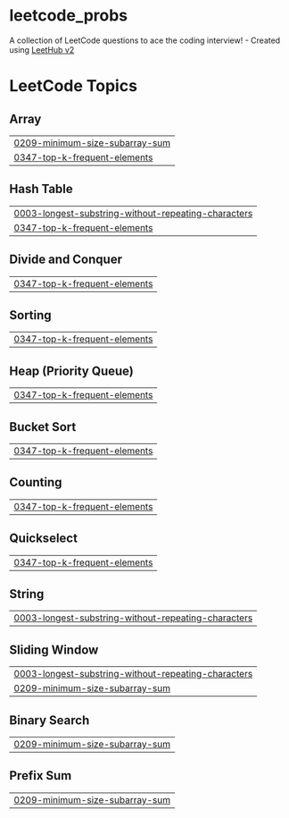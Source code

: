 # leetcode_probs
A collection of LeetCode questions to ace the coding interview! - Created using [LeetHub v2](https://github.com/arunbhardwaj/LeetHub-2.0)

<!---LeetCode Topics Start-->
# LeetCode Topics
## Array
|  |
| ------- |
| [0209-minimum-size-subarray-sum](https://github.com/jahnavi1830/leetcode_probs/tree/master/0209-minimum-size-subarray-sum) |
| [0347-top-k-frequent-elements](https://github.com/jahnavi1830/leetcode_probs/tree/master/0347-top-k-frequent-elements) |
## Hash Table
|  |
| ------- |
| [0003-longest-substring-without-repeating-characters](https://github.com/jahnavi1830/leetcode_probs/tree/master/0003-longest-substring-without-repeating-characters) |
| [0347-top-k-frequent-elements](https://github.com/jahnavi1830/leetcode_probs/tree/master/0347-top-k-frequent-elements) |
## Divide and Conquer
|  |
| ------- |
| [0347-top-k-frequent-elements](https://github.com/jahnavi1830/leetcode_probs/tree/master/0347-top-k-frequent-elements) |
## Sorting
|  |
| ------- |
| [0347-top-k-frequent-elements](https://github.com/jahnavi1830/leetcode_probs/tree/master/0347-top-k-frequent-elements) |
## Heap (Priority Queue)
|  |
| ------- |
| [0347-top-k-frequent-elements](https://github.com/jahnavi1830/leetcode_probs/tree/master/0347-top-k-frequent-elements) |
## Bucket Sort
|  |
| ------- |
| [0347-top-k-frequent-elements](https://github.com/jahnavi1830/leetcode_probs/tree/master/0347-top-k-frequent-elements) |
## Counting
|  |
| ------- |
| [0347-top-k-frequent-elements](https://github.com/jahnavi1830/leetcode_probs/tree/master/0347-top-k-frequent-elements) |
## Quickselect
|  |
| ------- |
| [0347-top-k-frequent-elements](https://github.com/jahnavi1830/leetcode_probs/tree/master/0347-top-k-frequent-elements) |
## String
|  |
| ------- |
| [0003-longest-substring-without-repeating-characters](https://github.com/jahnavi1830/leetcode_probs/tree/master/0003-longest-substring-without-repeating-characters) |
## Sliding Window
|  |
| ------- |
| [0003-longest-substring-without-repeating-characters](https://github.com/jahnavi1830/leetcode_probs/tree/master/0003-longest-substring-without-repeating-characters) |
| [0209-minimum-size-subarray-sum](https://github.com/jahnavi1830/leetcode_probs/tree/master/0209-minimum-size-subarray-sum) |
## Binary Search
|  |
| ------- |
| [0209-minimum-size-subarray-sum](https://github.com/jahnavi1830/leetcode_probs/tree/master/0209-minimum-size-subarray-sum) |
## Prefix Sum
|  |
| ------- |
| [0209-minimum-size-subarray-sum](https://github.com/jahnavi1830/leetcode_probs/tree/master/0209-minimum-size-subarray-sum) |
<!---LeetCode Topics End-->